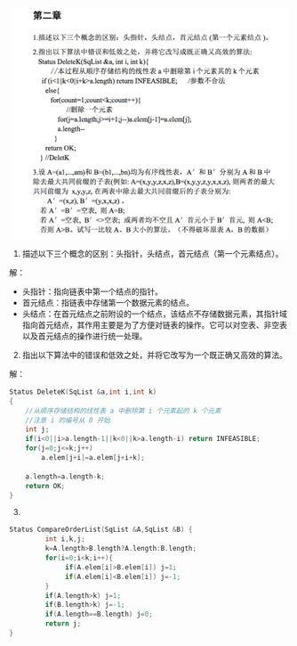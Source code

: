 

![作业三](作业三.jpeg)



1. 描述以下三个概念的区别：头指针，头结点，首元结点（第一个元素结点）。

解：

* 头指针：指向链表中第一个结点的指针。
* 首元结点：指链表中存储第一个数据元素的结点。
* 头结点：在首元结点之前附设的一个结点，该结点不存储数据元素，其指针域指向首元结点，其作用主要是为了方便对链表的操作。它可以对空表、非空表以及首元结点的操作进行统一处理。

2. 指出以下算法中的错误和低效之处，并将它改写为一个既正确又高效的算法。

解：

```C
Status DeleteK(SqList &a,int i,int k) 
{ 
	//从顺序存储结构的线性表 a 中删除第 i 个元素起的 k 个元素 
	//注意 i 的编号从 0 开始 
	int j; 
	if(i<0||i>a.length-1||k<0||k>a.length-i) return INFEASIBLE; 	
	for(j=0;j<=k;j++)
		a.elem[j+i]=a.elem[j+i+k];

	a.length=a.length-k;
	return OK;
}
```

3. ​

```c
Status CompareOrderList(SqList &A,SqList &B) {
         int i,k,j;
         k=A.length>B.length?A.length:B.length;
         for(i=0;i<k;i++){
              if(A.elem[i]>B.elem[i]) j=1;
              if(A.elem[i]<B.elem[i]) j=-1;
         }
         if(A.length>k) j=1;
         if(B.length>k) j=-1;
         if(A.length==B.length) j=0;
         return j;
}
```

